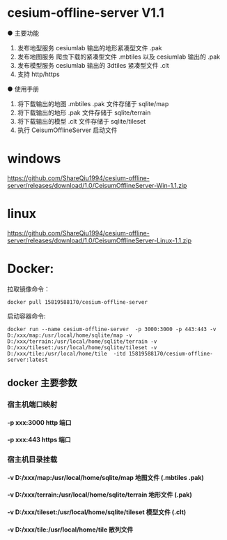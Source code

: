 # cesium-offline-server V1.1

● 主要功能

1. 发布地型服务 cesiumlab 输出的地形紧凑型文件 .pak
2. 发布地图服务 爬虫下载的紧凑型文件 .mbtiles 以及 cesiumlab 输出的 .pak
3. 发布模型服务 cesiumlab 输出的 3dtiles 紧凑型文件 .clt
4. 支持 http/https

● 使用手册

1. 将下载输出的地图 .mbtiles .pak 文件存储于 sqlite/map
2. 将下载输出的地形 .pak 文件存储于 sqlite/terrain
3. 将下载输出的模型 .clt 文件存储于 sqlite/tileset
4. 执行 CeisumOfflineServer 启动文件

# windows

https://github.com/ShareQiu1994/cesium-offline-server/releases/download/1.0/CeisumOfflineServer-Win-1.1.zip

# linux

https://github.com/ShareQiu1994/cesium-offline-server/releases/download/1.0/CeisumOfflineServer-Linux-1.1.zip

# Docker:

拉取镜像命令：

```
docker pull 15819588170/cesium-offline-server
```

启动容器命令:

```
docker run --name cesium-offline-server  -p 3000:3000 -p 443:443 -v D:/xxx/map:/usr/local/home/sqlite/map -v D:/xxx/terrain:/usr/local/home/sqlite/terrain -v D:/xxx/tileset:/usr/local/home/sqlite/tileset -v D:/xxx/tile:/usr/local/home/tile  -itd 15819588170/cesium-offline-server:latest
```

## docker 主要参数

### 宿主机端口映射

#### -p xxx:3000 http 端口

#### -p xxx:443 https 端口

### 宿主机目录挂载

#### -v D:/xxx/map:/usr/local/home/sqlite/map 地图文件 (.mbtiles .pak)

#### -v D:/xxx/terrain:/usr/local/home/sqlite/terrain 地形文件 (.pak)

#### -v D:/xxx/tileset:/usr/local/home/sqlite/tileset 模型文件 (.clt)

#### -v D:/xxx/tile:/usr/local/home/tile 散列文件
